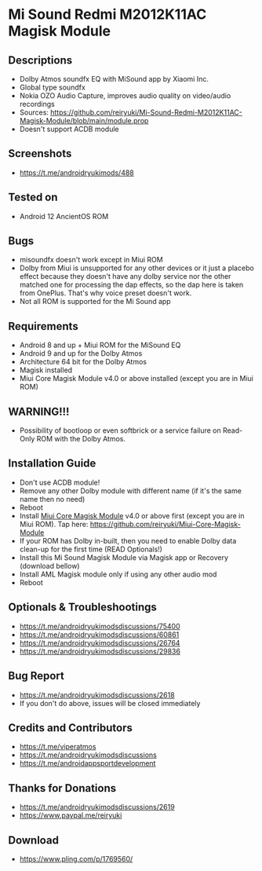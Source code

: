 # Mi Sound Redmi M2012K11AC Magisk Module

## Descriptions
- Dolby Atmos soundfx EQ with MiSound app by Xiaomi Inc.
- Global type soundfx
- Nokia OZO Audio Capture, improves audio quality on video/audio recordings
- Sources: https://github.com/reiryuki/Mi-Sound-Redmi-M2012K11AC-Magisk-Module/blob/main/module.prop
- Doesn't support ACDB module

## Screenshots
- https://t.me/androidryukimods/488

## Tested on
- Android 12 AncientOS ROM

## Bugs
- misoundfx doesn't work except in Miui ROM
- Dolby from Miui is unsupported for any other devices or it just a placebo effect because they doesn't have any dolby service nor the other matched one for processing the dap effects, so the dap here is taken from OnePlus. That's why voice preset doesn't work.
- Not all ROM is supported for the Mi Sound app

## Requirements
- Android 8 and up + Miui ROM for the MiSound EQ
- Android 9 and up for the Dolby Atmos
- Architecture 64 bit for the Dolby Atmos
- Magisk installed
- Miui Core Magisk Module v4.0 or above installed (except you are in Miui ROM)

## WARNING!!!
- Possibility of bootloop or even softbrick or a service failure on Read-Only ROM with the Dolby Atmos.

## Installation Guide
- Don't use ACDB module!
- Remove any other Dolby module with different name (if it's the same name then no need)
- Reboot
- Install [Miui Core Magisk Module](https://github.com/reiryuki/Miui-Core-Magisk-Module) v4.0 or above first (except you are in Miui ROM). Tap here: https://github.com/reiryuki/Miui-Core-Magisk-Module
- If your ROM has Dolby in-built, then you need to enable Dolby data clean-up for the first time (READ Optionals!)
- Install this Mi Sound Magisk Module via Magisk app or Recovery (download bellow)
- Install AML Magisk module only if using any other audio mod
- Reboot

## Optionals & Troubleshootings
- https://t.me/androidryukimodsdiscussions/75400
- https://t.me/androidryukimodsdiscussions/60861
- https://t.me/androidryukimodsdiscussions/26764
- https://t.me/androidryukimodsdiscussions/29836

## Bug Report
- https://t.me/androidryukimodsdiscussions/2618
- If you don't do above, issues will be closed immediately

## Credits and Contributors
- https://t.me/viperatmos
- https://t.me/androidryukimodsdiscussions
- https://t.me/androidappsportdevelopment

## Thanks for Donations
- https://t.me/androidryukimodsdiscussions/2619
- https://www.paypal.me/reiryuki

## Download
- https://www.pling.com/p/1769560/



